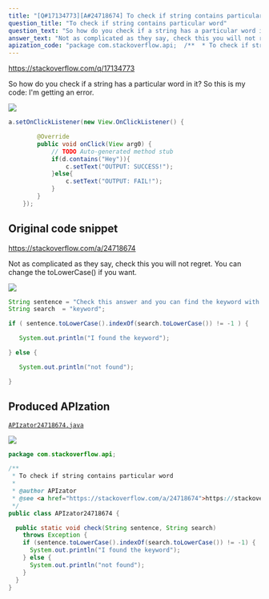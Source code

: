 ```yaml
---
title: "[Q#17134773][A#24718674] To check if string contains particular word"
question_title: "To check if string contains particular word"
question_text: "So how do you check if a string has a particular word in it? So this is my code: I'm getting an error."
answer_text: "Not as complicated as they say, check this you will not regret. You can change the toLowerCase() if you want."
apization_code: "package com.stackoverflow.api;  /**  * To check if string contains particular word  *  * @author APIzator  * @see <a href=\"https://stackoverflow.com/a/24718674\">https://stackoverflow.com/a/24718674</a>  */ public class APIzator24718674 {    public static void check(String sentence, String search)     throws Exception {     if (sentence.toLowerCase().indexOf(search.toLowerCase()) != -1) {       System.out.println(\"I found the keyword\");     } else {       System.out.println(\"not found\");     }   } }"
---
```


https://stackoverflow.com/q/17134773

So how do you check if a string has a particular word in it?
So this is my code:
I&#x27;m getting an error.


<div class="code-logo"><img src="/stackoverflow.png" /></div>

```java
a.setOnClickListener(new View.OnClickListener() {

        @Override
        public void onClick(View arg0) {
            // TODO Auto-generated method stub
            if(d.contains("Hey")){
                c.setText("OUTPUT: SUCCESS!"); 
            }else{
                c.setText("OUTPUT: FAIL!");  
            }
        }
    });
```


## Original code snippet

https://stackoverflow.com/a/24718674

Not as complicated as they say, check this you will not regret.
You can change the toLowerCase() if you want.

<div class="code-logo"><img src="/stackoverflow.png" /></div>

```java
String sentence = "Check this answer and you can find the keyword with this code";
String search  = "keyword";

if ( sentence.toLowerCase().indexOf(search.toLowerCase()) != -1 ) {

   System.out.println("I found the keyword");

} else {

   System.out.println("not found");

}
```

## Produced APIzation

[`APIzator24718674.java`](https://github.com/pasqualesalza/apization-temp/raw/main/data/search/APIzator24718674.java)

<div class="code-logo"><img src="/apizator.png" /></div>

```java
package com.stackoverflow.api;

/**
 * To check if string contains particular word
 *
 * @author APIzator
 * @see <a href="https://stackoverflow.com/a/24718674">https://stackoverflow.com/a/24718674</a>
 */
public class APIzator24718674 {

  public static void check(String sentence, String search)
    throws Exception {
    if (sentence.toLowerCase().indexOf(search.toLowerCase()) != -1) {
      System.out.println("I found the keyword");
    } else {
      System.out.println("not found");
    }
  }
}

```